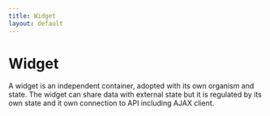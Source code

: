 ```yaml
---
title: Widget
layout: default
---
```

# Widget

A widget is an independent container, adopted with its own organism and state. The widget can share data with external state but it is regulated by its own state and it own connection to API including AJAX client.